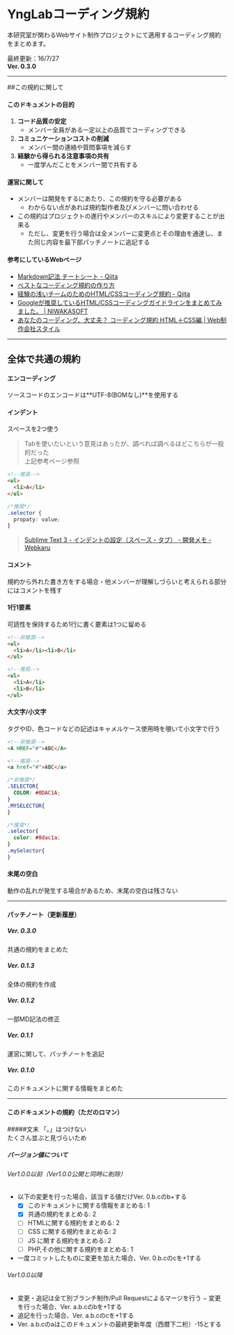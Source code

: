 # YngLabコーディング規約
本研究室が関わるWebサイト制作プロジェクトにて適用するコーディング規約をまとめます。

最終更新：16/7/27  
**Ver. 0.3.0**

***
##この規約に関して
#### このドキュメントの目的
1. **コード品質の安定**
	- メンバー全員がある一定以上の品質でコーディングできる
1. **コミュニケーションコストの削減**
	- メンバー間の連絡や質問事項を減らす
1. **経験から得られる注意事項の共有**
	- 一度学んだことをメンバー間で共有する

#### 運営に関して
- メンバーは開発をするにあたり、この規約を守る必要がある
    - わからない点があれば規約製作者及びメンバーに問い合わせる
- この規約はプロジェクトの進行やメンバーのスキルにより変更することが出来る
    - ただし、変更を行う場合は全メンバーに変更点とその理由を通達し、また同じ内容を最下部パッチノートに追記する

#### 参考にしているWebページ

- [Markdown記法 チートシート - Qiita](http://qiita.com/Qiita/items/c686397e4a0f4f11683d)
- [ベストなコーディング規約の作り方](http://bonk.red/articles/project/coding_rule.html)
- [経験の浅いチームのためのHTML/CSSコーディング規約 - Qiita](http://qiita.com/WalkerEpps/items/9c9a1098404cd89c0068)
- [Googleが推奨しているHTML/CSSコーディングガイドラインをまとめてみました。 | NIWAKASOFT](http://niwakasoft.jp/column/coding_conventions/)
- [あなたのコーディング、大丈夫？ コーディング規約 HTML＋CSS編 | Web制作会社スタイル](http://www.hp-stylelink.com/news/2013/10/20131001.php)

***

## 全体で共通の規約

#### エンコーディング
ソースコードのエンコードは**UTF-8(BOMなし)**を使用する

#### インデント
スペースを2つ使う
> Tabを使いたいという意見はあったが、調べれば調べるほどこちらが一般的だった  
> 上記参考ページ参照

```html
<!--推奨-->
<ul>
  <li>A</li>
</ul>
```
```scss
/*推奨*/
.selector {
  propaty: value;
}
```
> [Sublime Text 3 - インデントの設定（スペース・タブ） - 開発メモ - Webkaru](http://webkaru.net/dev/sublime-text-3-indent/)

#### コメント
規約から外れた書き方をする場合・他メンバーが理解しづらいと考えられる部分にはコメントを残す

#### 1行1要素
可読性を保持するため1行に書く要素は1つに留める

```html
<!--非推奨-->
<ul>
  <li>A</li><li>B</li>
</ul>

<!--推奨-->
<ul>
  <li>A</li>
  <li>B</li>
</ul>
```

#### 大文字/小文字
タグやID、色コードなどの記述はキャメルケース使用時を覗いて小文字で行う
```html
<!--非推奨-->
<A HREF="#">ABC</A>

<!--推奨-->
<a href="#">ABC</a>
```
```css
/*非推奨*/
.SELECTOR{
  COLOR: #0DAC1A;
}
.MYSELECTOR{
}

/*推奨*/
.selector{
  color: #0dac1a;
}
.mySelector{
}
```
#### 末尾の空白
動作の乱れが発生する場合があるため、末尾の空白は残さない
***

#### パッチノート（更新履歴）
##### Ver. 0.3.0
共通の規約をまとめた

##### Ver. 0.1.3
全体の規約を作成

##### Ver. 0.1.2
一部MD記法の修正

##### Ver. 0.1.1
運営に関して、パッチノートを追記

##### Ver. 0.1.0
このドキュメントに関する情報をまとめた

***

#### このドキュメントの規約（ただのロマン）
#####文末
「。」はつけない  
たくさん並ぶと見づらいため

##### バージョン値について
###### Ver1.0.0以前（Ver1.0.0公開と同時に削除）
- 以下の変更を行った場合、該当する値だけVer. 0.b.cのb+する
	- [x] このドキュメントに関する情報をまとめる: 1
	- [x] 共通の規約をまとめる: 2
	- [ ] HTMLに関する規約をまとめる: 2
	- [ ] CSS に関する規約をまとめる: 2
	- [ ] JS  に関する規約をまとめる: 2
	- [ ] PHP,その他に関する規約をまとめる: 1
- 一度コミットしたものに変更を加えた場合、Ver. 0.b.cのcを+1する

###### Ver1.0.0以降
- 変更・追記は全て別ブランチ制作/Pull Requestによるマージを行う
− 変更を行った場合、Ver. a.b.cのbを+1する
- 追記を行った場合、Ver. a.b.cのcを+1する
- Ver. a.b.cのaはこのドキュメントの最終更新年度（西暦下二桁）-15とする

